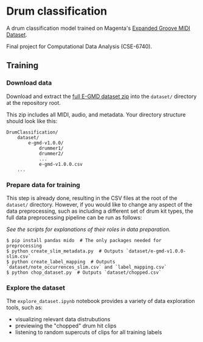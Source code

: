 # Drum classification

A drum classification model trained on Magenta's [Expanded Groove MIDI Dataset](https://magenta.tensorflow.org/datasets/e-gmd).

Final project for Computational Data Analysis (CSE-6740).

## Training

### Download data

Download and extract the [full E-GMD dataset zip](https://storage.googleapis.com/magentadata/datasets/e-gmd/v1.0.0/e-gmd-v1.0.0.zip) into the `dataset/` directory at the repository root.

This zip includes all MIDI, audio, and metadata.
Your directory structure should look like this:

```
DrumClassification/
    dataset/
        e-gmd-v1.0.0/
            drummer1/
            drummer2/
            ...
            e-gmd-v1.0.0.csv
    ...
```

### Prepare data for training

This step is already done, resulting in the CSV files at the root of the `dataset/` directory.
However, if you would like to change any aspect of the data preprocessing, such as including a different set of drum kit types, the full data preprocessing pipeline can be run as follows:

_See the scripts for explanations of their roles in data preparation._

```shell
$ pip install pandas mido  # The only packages needed for preprocessing
$ python create_slim_metadata.py  # Outputs `dataset/e-gmd-v1.0.0-slim.csv`
$ python create_label_mapping  # Outputs `dataset/note_occurrences_slim.csv` and `label_mapping.csv`
$ python chop_dataset.py  # Outputs `dataset/chopped.csv`
```

### Explore the dataset

The `explore_dataset.ipynb` notebook provides a variety of data exploration tools, such as:

- visualizing relevant data distrubutions
- previewing the "chopped" drum hit clips
- listening to random supercuts of clips for all training labels
